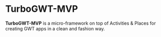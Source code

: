 TurboGWT-MVP
==

**TurboGWT-MVP** is a micro-framework on top of Activities & Places for creating GWT apps in a clean and fashion way.